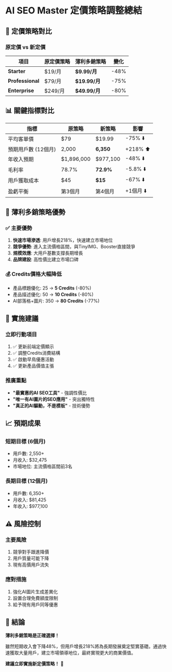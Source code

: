 # AI SEO Master 定價策略調整總結

## 🔄 定價策略對比

### 原定價 vs 新定價

| 項目 | 原定價策略 | 薄利多銷策略 | 變化 |
|------|-----------|-------------|------|
| **Starter** | $19/月 | **$9.99/月** | -48% |
| **Professional** | $79/月 | **$19.99/月** | -75% |
| **Enterprise** | $249/月 | **$49.99/月** | -80% |

## 📊 關鍵指標對比

| 指標 | 原策略 | 新策略 | 影響 |
|------|--------|--------|------|
| 平均客單價 | $79 | $19.99 | -75% ⬇️ |
| 預期用戶數 (12個月) | 2,000 | **6,350** | +218% ⬆️ |
| 年收入預期 | $1,896,000 | $977,100 | -48% ⬇️ |
| 毛利率 | 78.7% | **72.9%** | -5.8% ⬇️ |
| 用戶獲取成本 | $45 | **$15** | -67% ⬇️ |
| 盈虧平衡 | 第3個月 | 第4個月 | +1個月 ⬇️ |

## 🎯 薄利多銷策略優勢

### ✅ 主要優勢
1. **快速市場滲透**: 用戶增長218%，快速建立市場地位
2. **競爭優勢**: 進入主流價格區間，與TinyIMG、Booster直接競爭
3. **規模效應**: 大用戶基數支撐長期增長
4. **品牌建設**: 高性價比建立市場口碑

### 💰 Credits價格大幅降低
- 產品標題優化: 25 → **5 Credits** (-80%)
- 產品描述優化: 50 → **10 Credits** (-80%)
- AI部落格+圖片: 350 → **80 Credits** (-77%)

## 🚀 實施建議

### 立即行動項目
1. ✅ 更新前端定價顯示
2. ✅ 調整Credits消費結構  
3. ✅ 啟動早鳥優惠活動
4. ✅ 更新產品價值主張

### 推廣重點
- **"最實惠的AI SEO工具"** - 強調性價比
- **"唯一有AI圖片的SEO應用"** - 突出獨特性
- **"真正的AI驅動，不是模板"** - 技術優勢

## 📈 預期成果

### 短期目標 (6個月)
- 用戶數: 2,550+
- 月收入: $32,475
- 市場地位: 主流價格區間前3名

### 長期目標 (12個月)
- 用戶數: 6,350+
- 月收入: $81,425
- 年收入: $977,100

## ⚠️ 風險控制

### 主要風險
1. 競爭對手跟進降價
2. 用戶質量可能下降
3. 現有高價用戶流失

### 應對措施
1. 強化AI圖片生成差異化
2. 設置合理免費額度限制
3. 給予現有用戶同等優惠

## 🎊 結論

**薄利多銷策略是正確選擇！**

雖然短期收入會下降48%，但用戶增長218%將為長期發展奠定堅實基礎。通過快速獲取大量用戶，建立市場領導地位，最終實現更大的商業價值。

**建議立即實施新定價策略！** 🚀

